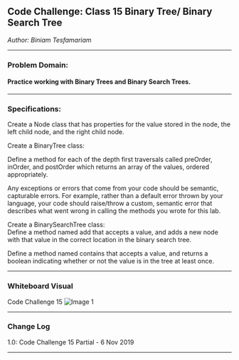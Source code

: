 
## Code Challenge: Class 15 Binary Tree/ Binary Search Tree
*Author: Biniam Tesfamariam*

---

### Problem Domain:  
#### Practice working with Binary Trees and Binary Search Trees.
---

### Specifications:  
Create a Node class that has properties for the value stored in the node, the left child node, and the right child node.  

Create a BinaryTree class:  

Define a method for each of the depth first traversals called preOrder, inOrder, and postOrder which returns an array of the values, ordered appropriately.  

Any exceptions or errors that come from your code should be semantic, capturable errors. For example, rather than a default error thrown by your language, your code should raise/throw a custom, semantic error that describes what went wrong in calling the methods you wrote for this lab.  

Create a BinarySearchTree class:  
Define a method named add that accepts a value, and adds a new node with that value in the correct location in the binary search tree.  

Define a method named contains that accepts a value, and returns a boolean indicating whether or not the value is in the tree at least once.  

---

### Whiteboard Visual
Code Challenge 15
![Image 1]()



---

### Change Log
 
1.0: Code Challenge 15 Partial - 6 Nov 2019  


---
